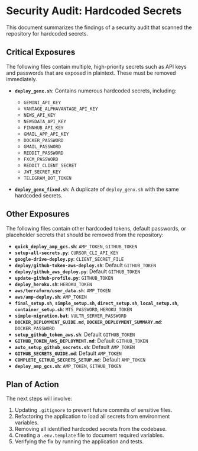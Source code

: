 # Security Audit: Hardcoded Secrets

This document summarizes the findings of a security audit that scanned the repository for hardcoded secrets.

## Critical Exposures

The following files contain multiple, high-priority secrets such as API keys and passwords that are exposed in plaintext. These must be removed immediately.

- **`deploy_genx.sh`**: Contains numerous hardcoded secrets, including:
  - `GEMINI_API_KEY`
  - `VANTAGE_ALPHAVANTAGE_API_KEY`
  - `NEWS_API_KEY`
  - `NEWSDATA_API_KEY`
  - `FINNHUB_API_KEY`
  - `GMAIL_APP_API_KEY`
  - `DOCKER_PASSWORD`
  - `GMAIL_PASSWORD`
  - `REDDIT_PASSWORD`
  - `FXCM_PASSWORD`
  - `REDDIT_CLIENT_SECRET`
  - `JWT_SECRET_KEY`
  - `TELEGRAM_BOT_TOKEN`

- **`deploy_genx_fixed.sh`**: A duplicate of `deploy_genx.sh` with the same hardcoded secrets.

## Other Exposures

The following files contain other hardcoded tokens, default passwords, or placeholder secrets that should be removed from the repository:

- **`quick_deploy_amp_gcs.sh`**: `AMP_TOKEN`, `GITHUB_TOKEN`
- **`setup-all-secrets.py`**: `CURSOR_CLI_API_KEY`
- **`google-drive-deploy.py`**: `CLIENT_SECRET_FILE`
- **`deploy/github-token-aws-deploy.sh`**: Default `GITHUB_TOKEN`
- **`deploy/github_aws_deploy.py`**: Default `GITHUB_TOKEN`
- **`update-github-profile.py`**: `GITHUB_TOKEN`
- **`deploy_heroku.sh`**: `HEROKU_TOKEN`
- **`aws/terraform/user_data.sh`**: `AMP_TOKEN`
- **`aws/amp-deploy.sh`**: `AMP_TOKEN`
- **`final_setup.sh`**, **`simple_setup.sh`**, **`direct_setup.sh`**, **`local_setup.sh`**, **`container_setup.sh`**: `MT5_PASSWORD`, `HEROKU_TOKEN`
- **`simple-migration.bat`**: `VULTR_SERVER_PASSWORD`
- **`DOCKER_DEPLOYMENT_GUIDE.md`**, **`DOCKER_DEPLOYMENT_SUMMARY.md`**: `DOCKER_PASSWORD`
- **`setup_github_token_aws.sh`**: Default `GITHUB_TOKEN`
- **`GITHUB_TOKEN_AWS_DEPLOYMENT.md`**: Default `GITHUB_TOKEN`
- **`auto_setup_github_secrets.sh`**: Default `AMP_TOKEN`
- **`GITHUB_SECRETS_GUIDE.md`**: Default `AMP_TOKEN`
- **`COMPLETE_GITHUB_SECRETS_SETUP.md`**: Default `AMP_TOKEN`
- **`deploy_amp_gcs.sh`**: `AMP_TOKEN`, `GITHUB_TOKEN`

## Plan of Action

The next steps will involve:
1.  Updating `.gitignore` to prevent future commits of sensitive files.
2.  Refactoring the application to load all secrets from environment variables.
3.  Removing all identified hardcoded secrets from the codebase.
4.  Creating a `.env.template` file to document required variables.
5.  Verifying the fix by running the application and tests.
